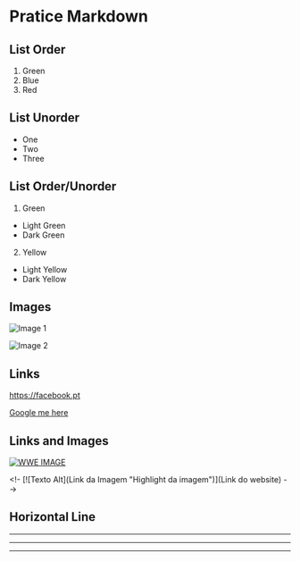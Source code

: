 # Pratice Markdown <!-- Header -->

## List Order <!-- Header -->

1. Green
2. Blue
3. Red

## List Unorder <!-- Header -->

* One
* Two
* Three

## List Order/Unorder <!-- Header -->

1. Green
* Light Green
* Dark Green
2. Yellow
* Light Yellow
* Dark Yellow

## Images <!-- Header -->

![](https://i.ytimg.com/vi/t8N4jz4RPaE/hqdefault.jpg "Image 1")

![][image 2]

[image 2]: https://i.pinimg.com/236x/36/a0/bf/36a0bfb483be3daed908cbd740b5ebdf--amen-wisdom.jpg "Image 2"

## Links

https://facebook.pt

[Google me here](https://google.pt)

## Links and Images
[![](https://cdn.vox-cdn.com/thumbor/58hrK72GxfeHv0aK_FI1gsI8zS0=/0x0:960x540/1200x800/filters:focal(404x194:556x346)/cdn.vox-cdn.com/uploads/chorus_image/image/59397857/20180410_SSShakeup_SethFinnNiaCharlotteOrtonJinder__f225912d4bd4c393be383f607c8193c4.0.jpg "WWE IMAGE")](https://wwe.com)

<!-
[![Texto Alt](Link da Imagem "Highlight da imagem")](Link do website)
-->

## Horizontal Line

---
***
___
